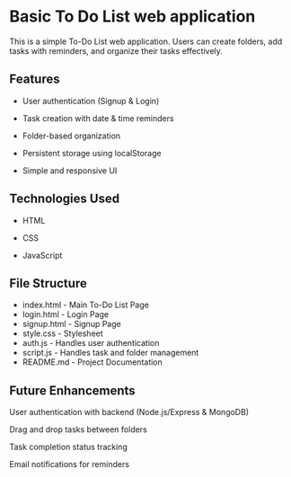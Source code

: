 # Basic To Do List web application

This is a simple To-Do List web application. Users can create folders, add tasks with reminders, and organize their tasks effectively.

## Features

- User authentication (Signup & Login)

- Task creation with date & time reminders

- Folder-based organization

- Persistent storage using localStorage

- Simple and responsive UI

## Technologies Used

- HTML

- CSS

- JavaScript

## File Structure

- index.html        - Main To-Do List Page
- login.html        - Login Page
- signup.html       - Signup Page
- style.css         - Stylesheet
- auth.js           - Handles user authentication
- script.js         - Handles task and folder management
- README.md         - Project Documentation

## Future Enhancements

User authentication with backend (Node.js/Express & MongoDB)

Drag and drop tasks between folders

Task completion status tracking

Email notifications for reminders
